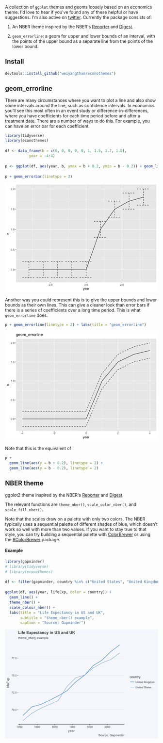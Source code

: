 
<!-- README.md is generated from README.Rmd. Please edit that file -->
A collection of `ggplot` themes and geoms loosely based on an economics theme. I'd love to hear if you've found any of these helpful or have suggestions. I'm also active on [twitter](https://twitter.com/wytham88). Currently the package consists of:

1.  An NBER theme inspired by the NBER's [Reporter](http://www.nber.org/reporter/) and [Digest](http://www.nber.org/digest/).

2.  `geom_errorline`: a geom for upper and lower bounds of an interval, with the points of the upper bound as a separate line from the points of the lower bound.

Install
-------

``` r
devtools::install_github("weiyangtham/econothemes")
```

geom\_errorline
---------------

There are many circumstances where you want to plot a line and also show some intervals around the line, such as confidence intervals. In economics you’ll see this most often in an event study or difference-in-differences, where you have coefficients for each time period before and after a treatment date. There are a number of ways to do this. For example, you can have an error bar for each coefficient.

``` r
library(tidyverse)
library(econothemes)

df <- data_frame(b = c(0, 0, 0, 0, 0, 1, 1.5, 1.7, 1.8), 
           year = -4:4)

p <- ggplot(df, aes(year, b, ymax = b + 0.2, ymin = b - 0.2)) + geom_line() 

p + geom_errorbar(linetype = 2)
```

![](README-unnamed-chunk-3-1.png)

Another way you could represent this is to give the upper bounds and lower bounds as their own lines. This can give a cleaner look than error bars if there is a series of coefficients over a long time period. This is what `geom_errorline` does.

``` r
p + geom_errorline(linetype = 2) + labs(title = "geom_errorline")
```

![](README-unnamed-chunk-4-1.png)

Note that this is the equivalent of

``` r
p + 
  geom_line(aes(y = b + 0.2), linetype = 2) +
  geom_line(aes(y = b - 0.2), linetype = 2)
```

NBER theme
----------

ggplot2 theme inspired by the NBER's [Reporter](http://www.nber.org/reporter/) and [Digest](http://www.nber.org/digest/).

The relevant functions are `theme_nber()`, `scale_color_nber()`, and `scale_fill_nber()`.

Note that the scales draw on a palette with only two colors. The NBER typically uses a sequential palette of different shades of blue, which doesn't work so well with more than two values. If you want to stay true to that style, you can try building a sequential palette with [ColorBrewer](http://colorbrewer2.org/#type=sequential&scheme=Blues&n=3) or using the [RColorBrewer](https://cran.rstudio.com/web/packages/RColorBrewer/RColorBrewer.pdf) package.

#### Example

``` r
library(gapminder)
# library(tidyverse)
# library(econothemes)

df <- filter(gapminder, country %in% c("United States", "United Kingdom"))

ggplot(df, aes(year, lifeExp, color = country)) + 
  geom_line() + 
  theme_nber() + 
  scale_colour_nber() + 
  labs(title = "Life Expectancy in US and UK", 
       subtitle = "theme_nber() example", 
       caption = "Source: Gapminder")
```

![](README-unnamed-chunk-6-1.png)
